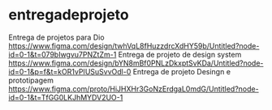 # entregadeprojeto
Entrega de projetos para Dio
https://www.figma.com/design/twhVqL8fHuzzdrcXdHY59b/Untitled?node-id=0-1&t=079bIwgvu7PNZtZm-1
Entrega de projeto de design system
https://www.figma.com/design/bYN8mBf0PNLzDkxptSvKDa/Untitled?node-id=0-1&p=f&t=kOR1vPIUSuSvvOdl-0
Entrega de projeto Desingn e prototipagem
https://www.figma.com/proto/HiJHXHr3GoNzErdgaL0mdG/Untitled?node-id=0-1&t=TfGG0LKJhMYDV2UO-1
